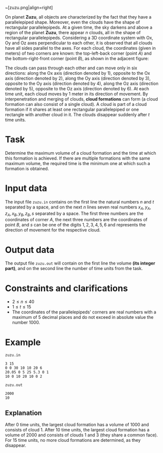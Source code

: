 ~[zuzu.png|align=right]

On planet **Zuzu**, all objects are characterized by the fact that they have a parallelepiped shape. Moreover, even the clouds have the shape of rectangular parallelepipeds. At a given time, the sky darkens and above a region of the planet **Zuzu**, there appear $n$ clouds, all in the shape of rectangular parallelepipeds. Considering a 3D coordinate system with Ox, Oy and Oz axes perpendicular to each other, it is observed that all clouds have all sides parallel to the axes. For each cloud, the coordinates (given in meters) of two corners are known: the top-left-back corner (point $A$) and the bottom-right-front corner (point $B$), as shown in the adjacent figure:

The clouds can pass through each other and can move only in six directions: along the Ox axis (direction denoted by $1$), opposite to the Ox axis (direction denoted by $2$), along the Oy axis (direction denoted by $3$), opposite to the Oy axis (direction denoted by $4$), along the Oz axis (direction denoted by $5$), opposite to the Oz axis (direction denoted by $6$). At each time unit, each cloud moves by $1$ meter in its direction of movement. By interpenetration and merging of clouds, **cloud formations** can form (a cloud formation can also consist of a single cloud). A cloud is part of a cloud formation if it shares at least one rectangular parallelepiped or one rectangle with another cloud in it. The clouds disappear suddenly after $t$ time units.

# Task

Determine the maximum volume of a cloud formation and the time at which this formation is achieved. If there are multiple formations with the same maximum volume, the required time is the minimum one at which such a formation is obtained.

# Input data

The input file `zuzu.in` contains on the first line the natural numbers $n$ and $t$ separated by a space, and on the next $n$ lines seven real numbers $x_A, y_A, z_A, x_B, y_B, z_B, s$ separated by a space. The first three numbers are the coordinates of corner $A$, the next three numbers are the coordinates of point $B$, and $s$ can be one of the digits $1, 2, 3, 4, 5, 6$ and represents the direction of movement for the respective cloud.

# Output data

The output file `zuzu.out` will contain on the first line the volume **(its integer part)**, and on the second line the number of time units from the task.

# Constraints and clarifications

* $2 \leq n \leq 40$
* $1 \leq t \leq 15$
* The coordinates of the parallelepipeds' corners are real numbers with a maximum of $5$ decimal places and do not exceed in absolute value the number $1000$.

# Example

`zuzu.in`
```
3 15
0 0 30 10 10 20 6
20.05 0 5 25 5.3 0 1
10 0 10 20 10 0 2  
```

`zuzu.out`
```
2000
10
```

## Explanation

After $0$ time units, the largest cloud formation has a volume of $1000$ and consists of cloud $1$. After $10$ time units, the largest cloud formation has a volume of $2000$ and consists of clouds $1$ and $3$ (they share a common face). For $15$ time units, no more cloud formations are determined, as they disappear.